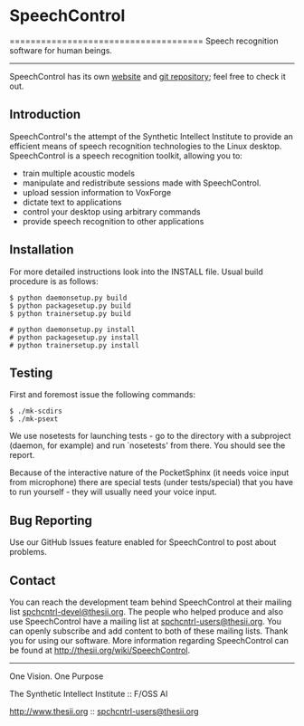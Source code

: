 # SpeechControl

=====================================
Speech recognition software for human beings.

***

SpeechControl has its own [website](http://thesii.org/wiki/SpeechControl) and 
[git repository](https://github.com/thesii/speechcontrol); feel free to check it out.

## Introduction

SpeechControl's the attempt of the Synthetic Intellect Institute to
provide an efficient means of speech recognition technologies to the
Linux desktop. SpeechControl is a speech recognition toolkit, allowing
you to:

  * train multiple acoustic models
  * manipulate and redistribute sessions made with SpeechControl.
  * upload session information to VoxForge
  * dictate text to applications
  * control your desktop using arbitrary commands
  * provide speech recognition to other applications

## Installation

For more detailed instructions look into the INSTALL file.
Usual build procedure is as follows:

    $ python daemonsetup.py build
    $ python packagesetup.py build
    $ python trainersetup.py build

    # python daemonsetup.py install
    # python packagesetup.py install
    # python trainersetup.py install

## Testing

First and foremost issue the following commands:

    $ ./mk-scdirs
    $ ./mk-psext

We use nosetests for launching tests - go to the directory with a subproject
(daemon, for example) and run `nosetests' from there. You should see the report.

Because of the interactive nature of the PocketSphinx (it needs voice input
from microphone) there are special tests (under tests/special) that you have to
run yourself - they will usually need your voice input.

## Bug Reporting

Use our GitHub Issues feature enabled for SpeechControl to post about problems.

## Contact
You can reach the development team behind SpeechControl at their
mailing list spchcntrl-devel@thesii.org. The people who helped produce
and also use SpeechControl have a mailing list at spchcntrl-users@thesii.org.
You can openly subscribe and add content to both of these mailing lists.
Thank you for using our software. More information regarding SpeechControl
can be found at http://thesii.org/wiki/SpeechControl.


***
One Vision. One Purpose

The Synthetic Intellect Institute :: F/OSS AI

http://www.thesii.org :: spchcntrl-users@thesii.org

